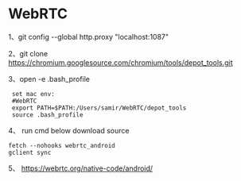 # WebRTC
 1、git config --global http.proxy "localhost:1087"

 2、git clone https://chromium.googlesource.com/chromium/tools/depot_tools.git

 3、open -e .bash_profile 

     set mac env:
     #WebRTC
     export PATH=$PATH:/Users/samir/WebRTC/depot_tools
     source .bash_profile


4、 run cmd below download source

    fetch --nohooks webrtc_android
    gclient sync
    
5、 https://webrtc.org/native-code/android/

